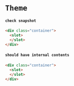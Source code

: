 # `Theme`

#### `check snapshot`

```html
<div class="container">
  <slot>
  </slot>
</div>

```

#### `should have internal contents`

```html
<div class="container">
  <slot>
  </slot>
</div>
```

